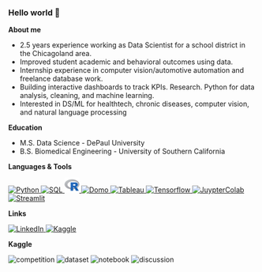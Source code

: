 ### Hello world 👋

**About me**
* 2.5 years experience working as Data Scientist for a school district in the Chicagoland area. 
* Improved student academic and behavioral outcomes using data. 
* Internship experience in computer vision/automotive automation and freelance database work.
* Building interactive dashboards to track KPIs. Research. Python for data analysis, cleaning, and machine learning.
* Interested in DS/ML for healthtech, chronic diseases, computer vision, and natural language processing

**Education**
* M.S. Data Science - DePaul University
* B.S. Biomedical Engineering - University of Southern California

**Languages & Tools**

<a href="https://www.linkedin.com/in/alexteboul/">
  <img alt="Python" src="https://upload.wikimedia.org/wikipedia/commons/thumb/c/c3/Python-logo-notext.svg/640px-Python-logo-notext.svg.png" height="30">
</a>         
<a href="https://www.linkedin.com/in/alexteboul/">
  <img alt="SQL" src="https://w7.pngwing.com/pngs/286/519/png-transparent-microsoft-azure-sql-database-microsoft-sql-server-azure-sql-data-warehouse-logo-text-logo-microsoft-azure.png" height="30">
</a>
<a href="https://www.linkedin.com/in/alexteboul/">
  <img alt="R" src="https://raw.githubusercontent.com/github/explore/a5995564b5ff71c41da080abc49f1ba4132127c1/topics/r/r.png" height="30">
</a>
<a href="https://www.linkedin.com/in/alexteboul/">
  <img alt="Domo" src="https://www.domo.com/assets/images/logo@2x.png" height="30">
</a>
<a href="https://www.linkedin.com/in/alexteboul/">
  <img alt="Tableau" src="https://sybyl.com/wp-content/uploads/2019/11/Tableau-Logo-for-website.jpg" height="30">
</a>
<a href="https://www.linkedin.com/in/alexteboul/">
  <img alt="Tensorflow" src="https://upload.wikimedia.org/wikipedia/commons/thumb/a/ab/TensorFlow_logo.svg/1200px-TensorFlow_logo.svg.png" height="30">
</a>
<a href="https://www.linkedin.com/in/alexteboul/">
  <img alt="JuypterColab" src="https://www.icds.psu.edu/wp-content/uploads/2021/07/juptyterlab-colab-logos.png" height="30">
</a>
<a href="https://www.linkedin.com/in/alexteboul/">
  <img alt="Streamlit" src="https://ml.globenewswire.com/Resource/Download/739a0114-4c0d-4a18-b85e-b53982324cbc" height="30">
</a>

**Links**

<a href="https://www.linkedin.com/in/alexteboul/">
  <img alt="LinkedIn" src="https://upload.wikimedia.org/wikipedia/commons/thumb/c/ca/LinkedIn_logo_initials.png/768px-LinkedIn_logo_initials.png" height="30">
</a>         
<a href="https://www.kaggle.com/alexteboul">
  <img alt="Kaggle" src="https://cdn4.iconfinder.com/data/icons/logos-and-brands/512/189_Kaggle_logo_logos-1024.png" height="30">
</a>


**Kaggle**

![competition](https://road-to-kaggle-grandmaster.vercel.app/api/badges/alexteboul/competition/light)
![dataset](https://road-to-kaggle-grandmaster.vercel.app/api/badges/alexteboul/dataset/light)
![notebook](https://road-to-kaggle-grandmaster.vercel.app/api/badges/alexteboul/notebook/light)
![discussion](https://road-to-kaggle-grandmaster.vercel.app/api/badges/alexteboul/discussion/light)
